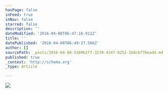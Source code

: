 ```yaml
---
hasPage: false
inFeed: true
inNav: false
starred: false
description: ''
dateModified: '2016-04-08T06:47:16.912Z'
title: ''
datePublished: '2016-04-08T06:49:27.566Z'
author: []
sourcePath: _posts/2016-04-08-5389b2ff-3239-4247-9252-1b6cbf76ead4.md
published: true
_context: 'http://schema.org'
_type: Article

---
```

![](https://the-grid-user-content.s3-us-west-2.amazonaws.com/9ad63cc4-7fdb-4396-8a97-2661f824dcef.jpg)